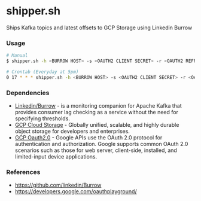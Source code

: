 # shipper.sh
Ships Kafka topics and latest offsets to GCP Storage using Linkedin Burrow


### Usage
```sh
# Manual
$ shipper.sh -h <BURROW HOST> -s <OAUTH2 CLIENT SECRET> -r <OAUTH2 REFRESH TOKEN> -i <OAUTH2 CLIENT ID> -b <GCP BUCKET> -f <JSON FILENAME>
```

```sh
# Crontab (Everyday at 5pm)
0 17 * * * shipper.sh -h <BURROW HOST> -s <OAUTH2 CLIENT SECRET> -r <OAUTH2 REFRESH TOKEN> -i <OAUTH2 CLIENT ID> -b <GCP BUCKET> -f <JSON FILENAME>
```


### Dependencies
- [Linkedin/Burrow](https://github.com/linkedin/Burrow) - is a monitoring companion for Apache Kafka that provides consumer lag checking as a service without the need for specifying thresholds.
- [GCP Cloud Storage](https://cloud.google.com/storage) - Globally unified, scalable, and highly durable object storage for developers and enterprises.
- [GCP Oauth2.0](https://developers.google.com/identity/protocols/oauth2) - Google APIs use the OAuth 2.0 protocol for authentication and authorization. Google supports common OAuth 2.0 scenarios such as those for web server, client-side, installed, and limited-input device applications.

### References
- https://github.com/linkedin/Burrow
- https://developers.google.com/oauthplayground/
